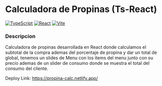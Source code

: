 # Calculadora de Propinas (Ts-React)

<div style="diplay:flex">
  
  [![TypeScript](https://img.shields.io/badge/TypeScript-3178C6?logo=typescript&logoColor=fff)](#)
  [![React](https://img.shields.io/badge/React-%2320232a.svg?logo=react&logoColor=%2361DAFB)](#)
  [![Vite](https://img.shields.io/badge/Vite-646CFF?logo=vite&logoColor=fff)](#)
  
</div>

### Descripcion
Calculadora de propinas desarrollada en React donde calculamos el subtotal de la compra ademas del porcentaje de propina y dar un total de global, tenemos un slides de Menu con los items del menu junto con su precio ademas de un slider de consumo donde se muestra el total del consumo del cliente.

Deploy Link: https://propina-calc.netlify.app/
